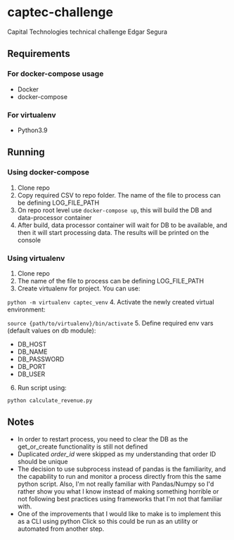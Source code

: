 # captec-challenge
Capital Technologies technical challenge
Edgar Segura

## Requirements
### For docker-compose usage
* Docker
* docker-compose

### For virtualenv
* Python3.9

## Running
### Using docker-compose
1. Clone repo
2. Copy required CSV to repo folder. The name of the file to process can be defining LOG_FILE_PATH
2. On repo root level use `docker-compose up`, this will build the DB and data-processor container
3. After build, data processor container will wait for DB to be available, and then it will start processing data. The results will be printed on the console

### Using virtualenv
1. Clone repo
2.  The name of the file to process can be defining LOG_FILE_PATH
3. Create virtualenv for project. You can use:

```python -m virtualenv captec_venv```
4. Activate the newly created virtual environment:

```source {path/to/virtualenv}/bin/activate```
5. Define required env vars (default values on db module):
* DB_HOST
* DB_NAME
* DB_PASSWORD
* DB_PORT
* DB_USER

6. Run script using:

```python calculate_revenue.py```


## Notes

* In order to restart process, you need to clear the DB as the get_or_create functionality is still not defined
* Duplicated *order_id* were skipped as my understanding that order ID should be unique
* The decision to use subprocess instead of pandas is the familiarity, and the capability to run and monitor a process directly from this the same python script. Also, I'm not really familiar with Pandas/Numpy so I'd rather show you what I know instead of making something horrible or not following best practices using frameworks that I'm not that familiar with.
* One of the improvements that I would like to make is to implement this as a CLI using python Click so this could be run as an utility or automated from another step.

